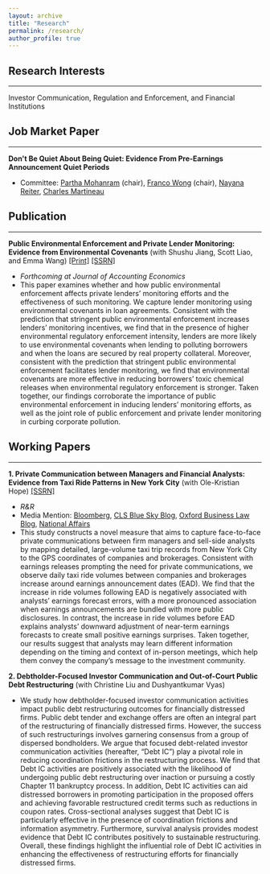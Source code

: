 ```yaml
---
layout: archive
title: "Research"
permalink: /research/
author_profile: true
---
```


## Research Interests
---
Investor Communication, Regulation and Enforcement, and Financial Institutions

## Job Market Paper
---
**Don't Be Quiet About Being Quiet: Evidence From Pre-Earnings Announcement Quiet Periods**
  - Committee: [Partha Mohanram](https://www.rotman.utoronto.ca/FacultyAndResearch/Faculty/FacultyBios/Mohanram) (chair), [Franco Wong](https://www.rotman.utoronto.ca/FacultyAndResearch/Faculty/FacultyBios/Wong.aspx) (chair), [Nayana Reiter](https://www.rotman.utoronto.ca/FacultyAndResearch/Faculty/FacultyBios/Reiter), [Charles Martineau](https://www.rotman.utoronto.ca/FacultyAndResearch/Faculty/FacultyBios/Martineau)


## Publication 
---
**Public Environmental Enforcement and Private Lender Monitoring: Evidence from Environmental Covenants** (with Shushu Jiang, Scott Liao, and Emma Wang) 
[[Print]](https://www.sciencedirect.com/science/article/pii/S0165410123000459) [[SSRN]](https://papers.ssrn.com/sol3/papers.cfm?abstract_id=3860178&__cf_chl_captcha_tk__=pmd_iLIM1DbSPixYYb92W3pMXtAdhkI8OUYxsiihHcWyW8Q-1633032394-0-gqNtZGzNAvujcnBszQ9l) 
  - *Forthcoming at Journal of Accounting Economics* 
  - This paper examines whether and how public environmental enforcement affects private lenders’ monitoring efforts and the effectiveness of such monitoring. We capture lender monitoring using environmental covenants in loan agreements. Consistent with the prediction that stringent public environmental enforcement increases lenders’ monitoring incentives, we find that in the presence of higher environmental regulatory enforcement intensity, lenders are more likely to use environmental covenants when lending to polluting borrowers and when the loans are secured by real property collateral. Moreover, consistent with the prediction that stringent public environmental enforcement facilitates lender monitoring, we find that environmental covenants are more effective in reducing borrowers’ toxic chemical releases when environmental regulatory enforcement is stronger. Taken together, our findings corroborate the importance of public environmental enforcement in inducing lenders’ monitoring efforts, as well as the joint role of public enforcement and private lender monitoring in curbing corporate pollution. 

## Working Papers 
---
**1. Private Communication between Managers and Financial Analysts: Evidence from Taxi Ride Patterns in New York City** 
(with Ole-Kristian Hope) [[SSRN]](https://papers.ssrn.com/sol3/papers.cfm?abstract_id=3920680)
<!--*Revising for third-round review at Contemporary Accounting Research*-->
  - *R&R* 
  - Media Mention: [Bloomberg](https://www.bloomberg.com/news/newsletters/2021-05-25/elon-musk-wants-bitcoin-to-be-green-but-esg-is-all-relative-kp49d1tg?sref=gzf6vN4G),  [CLS Blue Sky Blog](https://clsbluesky.law.columbia.edu/2021/09/24/private-communication-between-managers-and-financial-analysts-evidence-from-taxi-ride-patterns-in-new-york-city/), [Oxford Business Law Blog](https://www.law.ox.ac.uk/business-law-blog/blog/2021/10/private-communication-between-managers-and-financial-analysts), [National Affairs](https://www.nationalaffairs.com//blog/detail/findings-a-daily-roundup/fully-invested)
  - This study constructs a novel measure that aims to capture face-to-face private communications between firm managers and sell-side analysts by mapping detailed, large-volume taxi trip records from New York City to the GPS coordinates of companies and brokerages. Consistent with earnings releases prompting the need for private communications, we observe daily taxi ride volumes between companies and brokerages increase around earnings announcement dates (EAD). We find that the increase in ride volumes following EAD is negatively associated with analysts’ earnings forecast errors, with a more pronounced association when earnings announcements are bundled with more public disclosures. In contrast, the increase in ride volumes before EAD explains analysts’ downward adjustment of near-term earnings forecasts to create small positive earnings surprises. Taken together, our results suggest that analysts may learn different information depending on the timing and context of in-person meetings, which help them convey the company’s message to the investment community.

**2. Debtholder-Focused Investor Communication and Out-of-Court Public Debt Restructuring**
(with Christine Liu and Dushyantkumar Vyas)
  - We study how debtholder-focused investor communication activities impact public debt restructuring outcomes for financially distressed firms. Public debt tender and exchange offers are often an integral part of the restructuring of financially distressed firms. However, the success of such restructurings involves garnering consensus from a group of dispersed bondholders. We argue that focused debt-related investor communication activities (hereafter, “Debt IC”) play a pivotal role in reducing coordination frictions in the restructuring process. We find that Debt IC activities are positively associated with the likelihood of undergoing public debt restructuring over inaction or pursuing a costly Chapter 11 bankruptcy process. In addition, Debt IC activities can aid distressed borrowers in promoting participation in the proposed offers and achieving favorable restructured credit terms such as reductions in coupon rates. Cross-sectional analyses suggest that Debt IC is particularly effective in the presence of coordination frictions and information asymmetry. Furthermore, survival analysis provides modest evidence that Debt IC contributes positively to sustainable restructuring. Overall, these findings highlight the influential role of Debt IC activities in enhancing the effectiveness of restructuring efforts for financially distressed firms.




<!-- <div style="text-align: center;">
![alt text](https://stacey-choy.github.io/files/ubor tech.png?raw=true)
</div> -->




<!-- {% if author.googlescholar %}
  You can also find my articles on <u><a href="{{author.googlescholar}}">my Google Scholar profile</a>.</u>
{% endif %}
 -->
 
 
<!-- {% include base_path %} -->

<!-- {% for post in site.research reversed %}
  {% include archive-single.html %}
{% endfor %}
 -->




